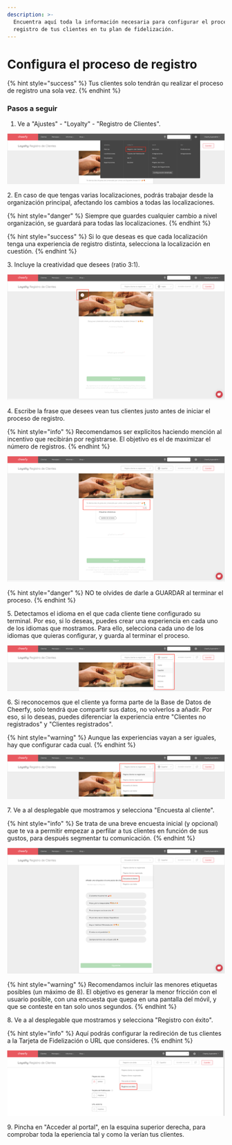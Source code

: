 ```yaml
---
description: >-
  Encuentra aquí toda la información necesaria para configurar el proceso de
  registro de tus clientes en tu plan de fidelización.
---
```


# Configura el proceso de registro

{% hint style="success" %}
Tus clientes solo tendrán qu realizar el proceso de registro una sola vez.
{% endhint %}

### Pasos a seguir

1. Ve a "Ajustes" - "Loyalty" - "Registro de Clientes".

![](<../../.gitbook/assets/image (119).png>)

2\. En caso de que tengas varias localizaciones, podrás trabajar desde la organización principal, afectando los cambios a todas las localizaciones.

{% hint style="danger" %}
Siempre que guardes cualquier cambio a nivel organización, se guardará para todas las localizaciones.
{% endhint %}

{% hint style="success" %}
Si lo que deseas es que cada localización tenga una experiencia de registro distinta, selecciona la localización en cuestión.
{% endhint %}

3\. Incluye la creatividad que desees (ratio 3:1).

![](<../../.gitbook/assets/image (140).png>)

4\. Escribe la frase que desees vean tus clientes justo antes de iniciar el proceso de registro.

{% hint style="info" %}
Recomendamos ser explícitos haciendo mención al incentivo que recibirán por registrarse. El objetivo es el de maximizar el número de registros.
{% endhint %}

![](<../../.gitbook/assets/image (121).png>)

{% hint style="danger" %}
NO te olvides de darle a GUARDAR al terminar el proceso.
{% endhint %}

5\. Detectamos el idioma en el que cada cliente tiene configurado su terminal. Por eso, si lo deseas, puedes crear una experiencia en cada uno de los idiomas que mostramos. Para ello, selecciona cada uno de los idiomas que quieras configurar, y guarda al terminar el proceso.

![](<../../.gitbook/assets/image (145).png>)

6\. Si reconocemos que el cliente ya forma parte de la Base de Datos de Cheerfy, solo tendrá que compartir sus datos, no volverlos a añadir. Por eso, si lo deseas, puedes diferenciar la experiencia entre "Clientes no registrados" y "Clientes registrados".

{% hint style="warning" %}
Aunque las experiencias vayan a ser iguales, hay que configurar cada cual.
{% endhint %}

![](<../../.gitbook/assets/image (152).png>)

7\. Ve a al desplegable que mostramos y selecciona "Encuesta al cliente".

{% hint style="info" %}
Se trata de una breve encuesta inicial (y opcional) que te va a permitir empezar a perfilar a tus clientes en función de sus gustos, para después segmentar tu comunicación.
{% endhint %}

![](<../../.gitbook/assets/image (112).png>)

{% hint style="warning" %}
Recomendamos incluir las menores etiquetas posibles (un máximo de 8). El objetivo es generar la menor fricción con el usuario posible, con una encuesta que quepa en una pantalla del móvil, y que se conteste en tan solo unos segundos.
{% endhint %}

8\. Ve a al desplegable que mostramos y selecciona "Registro con éxito".

{% hint style="info" %}
Aquí podrás configurar la redireción de tus clientes a la Tarjeta de Fidelización o URL que consideres.
{% endhint %}

![](<../../.gitbook/assets/image (113).png>)

9\. Pincha en "Acceder al portal", en la esquina superior derecha, para comprobar toda la eperiencia tal y como la verían tus clientes.
